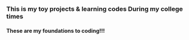 ### This is my toy projects & learning codes During my college times
#### These are my foundations to coding!!!
